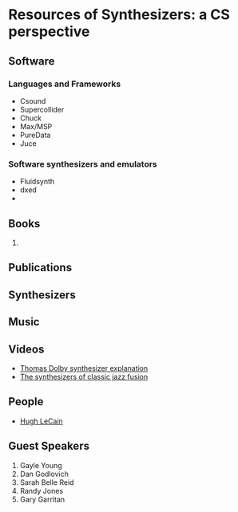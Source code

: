# Resources of Synthesizers: a CS perspective

## Software 

### Languages and Frameworks 
- Csound 
- Supercollider
-  Chuck 
- Max/MSP 
- PureData 
- Juce 

### Software synthesizers and emulators 
- Fluidsynth 
- dxed 
- 


## Books 

1. 

## Publications 

## Synthesizers 

## Music 

## Videos 
  - [Thomas Dolby synthesizer explanation](https://www.youtube.com/watch?v=dR-Qf1vwd28)
  - [The synthesizers of classic jazz fusion](https://reverb.com/news/the-synthesizers-of-classic-jazz-fusion?fbclid=IwAR1cPrbmIYZqEpgQ_mEmUR175NLjR5XljfKLjd5warSXD4BGWgURE8b0ZJ0)


## People 

  - [Hugh LeCain](https://www.hughlecaine.com/en/links.html) 


## Guest Speakers 

1. Gayle Young 
2. Dan Godlovich 
3. Sarah Belle Reid 
4. Randy Jones 
5. Gary Garritan 
